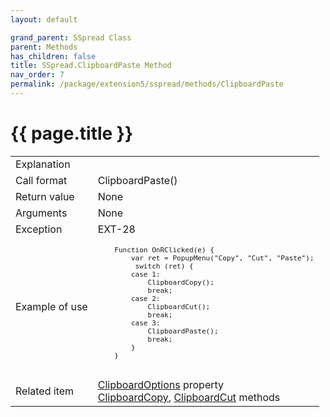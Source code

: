 ```yaml
---
layout: default

grand_parent: SSpread Class
parent: Methods
has_children: false
title: SSpread.ClipboardPaste Method
nav_order: 7
permalink: /package/extension5/sspread/methods/ClipboardPaste
---
```

# {{ page.title }}

<table>
  <tr>
    <td>Explanation</td>
    <td colspan="2"></td>
  </tr>
  <tr>
    <td>Call format</td>
    <td colspan="2">ClipboardPaste()</td>
  </tr>
  <tr>
    <td>Return value</td>
    <td colspan="2">None</td>
  </tr>  
  <tr>
    <td>Arguments</td>
    <td colspan="2">None</td>
  </tr>
  <tr>
    <td>Exception</td>
    <td>EXT-28</td>
    <td></td>
  </tr>
  <tr>
    <td>Example of use</td>
    <td colspan="2"><code><pre>
    Function OnRClicked(e) {
        var ret = PopupMenu("Copy", "Cut", "Paste");
         switch (ret) {
        case 1:
            ClipboardCopy();
            break;
        case 2:
            ClipboardCut();
            break;
        case 3:
            ClipboardPaste();
            break;
        }
    }
    </pre></code></td>
  </tr>
  <tr>
    <td>Related item</td>
    <td colspan="2"><a href="/package/extension5/sspread/properties/clipboardoptions">ClipboardOptions</a> property<br><a href="/package/extension5/sspread/methods/clipboardcopy">ClipboardCopy</a>, <a href="/package/extension5/sspread/methods/clipboardcut">ClipboardCut</a> methods</td>
  </tr>
</table>
